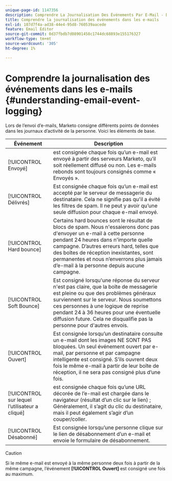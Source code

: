 ```yaml
---
unique-page-id: 1147356
description: Comprendre La Journalisation Des Événements Par E-Mail - Documents Marketo - Documentation Du Produit
title: Comprendre la journalisation des événements dans les e-mails
exl-id: 107d7f4a-ad38-44e4-95d8-760539aacede
feature: Email Editor
source-git-commit: 0d37fbdb7d08901458c1744dc68893e155176327
workflow-type: tm+mt
source-wordcount: '305'
ht-degree: 1%

---
```


# Comprendre la journalisation des événements dans les e-mails {#understanding-email-event-logging}

Lors de l’envoi d’e-mails, Marketo consigne différents points de données dans les journaux d’activité de la personne. Voici les éléments de base.

| Événement | Description |
|---|---|
| [!UICONTROL Envoyé] | est consignée chaque fois qu’un e-mail est envoyé à partir des serveurs Marketo, qu’il soit réellement diffusé ou non. Les e-mails rebonds sont toujours consignés comme « Envoyés ». |
| [!UICONTROL Délivrés] | Est consignée chaque fois qu’un e-mail est accepté par le serveur de messagerie du destinataire. Cela ne signifie pas qu&#39;il a évité les filtres de spam. Il ne peut y avoir qu’une seule diffusion pour chaque e-mail envoyé. |
| [!UICONTROL Hard bounce] | Certains hard bounces sont le résultat de blocs de spam. Nous n&#39;essaierons donc pas d&#39;envoyer un e-mail à cette personne pendant 24 heures dans n&#39;importe quelle campagne. D’autres erreurs hard, telles que des boîtes de réception inexistantes, sont permanentes et nous n’enverrons plus jamais d’e-mail à la personne depuis aucune campagne. |
| [!UICONTROL Soft Bounce] | Est consigné lorsqu&#39;une réponse du serveur n&#39;est pas claire, que la boîte de messagerie est pleine ou que des problèmes généraux surviennent sur le serveur. Nous soumettons ces personnes à une logique de reprise pendant 24 à 36 heures pour une éventuelle diffusion future. Cela ne disqualifie pas la personne pour d&#39;autres envois. |
| [!UICONTROL Ouvert] | Est consignée lorsqu’un destinataire consulte un e-mail dont les images NE SONT PAS bloquées. Un seul événement ouvert par e-mail, par personne et par campagne intelligente est consigné. S’ils ouvrent deux fois le même e-mail à partir de leur boîte de réception, il ne sera pas consigné plus d’une fois. |
| [!UICONTROL sur lequel l’utilisateur a cliqué] | est consignée chaque fois qu’une URL décorée de l’e-mail est chargée dans le navigateur (résultat d’un clic sur le lien) ; Généralement, il s’agit du clic du destinataire, mais il peut également s’agir d’un couper/coller. |
| [!UICONTROL Désabonné] | Est consignée lorsqu’une personne clique sur le lien de désabonnement d’un e-mail et envoie le formulaire de désabonnement. |

>[!CAUTION]
>
>Si le même e-mail est envoyé à la même personne deux fois à partir de la même campagne, l’événement **[!UICONTROL Ouvert]** est consigné une fois au maximum.
